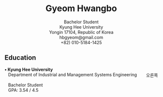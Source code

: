 <h1 align="center">Gyeom Hwangbo</h1>
<p align="center">
  Bachelor Student<br>
  Kyung Hee University<br>
  Yongin 17104, Republic of Korea<br>
  hbgyeom@gmail.com<br>
  +82) 010-5184-1425
</p>

<h2>Education</h2>
<p>
  <b>• Kyung Hee University</b><br>
  &nbsp;&nbsp;&nbsp;Department of Industrial and Management Systems Engineering <span style="float:right;">오른쪽</span><br>
  <br>
  &nbsp;&nbsp;&nbsp;Bachelor Student<br>
  &nbsp;&nbsp;&nbsp;GPA: 3.54 / 4.5
</p>
